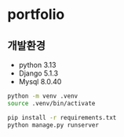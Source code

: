 # portfolio

## 개발환경

- python 3.13
- Django 5.1.3
- Mysql 8.0.40

```bash
python -m venv .venv
source .venv/bin/activate

pip install -r requirements.txt
python manage.py runserver
```

